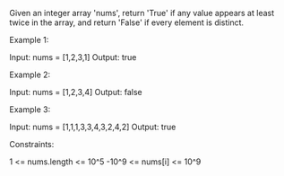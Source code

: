 Given an integer array 'nums', return 'True' if any value appears at least twice in the array, and return 'False' if every element is distinct.

Example 1:

Input: nums = [1,2,3,1]
Output: true

Example 2:

Input: nums = [1,2,3,4]
Output: false

Example 3:

Input: nums = [1,1,1,3,3,4,3,2,4,2]
Output: true

Constraints:

1 <= nums.length <= 10^5
-10^9 <= nums[i] <= 10^9
